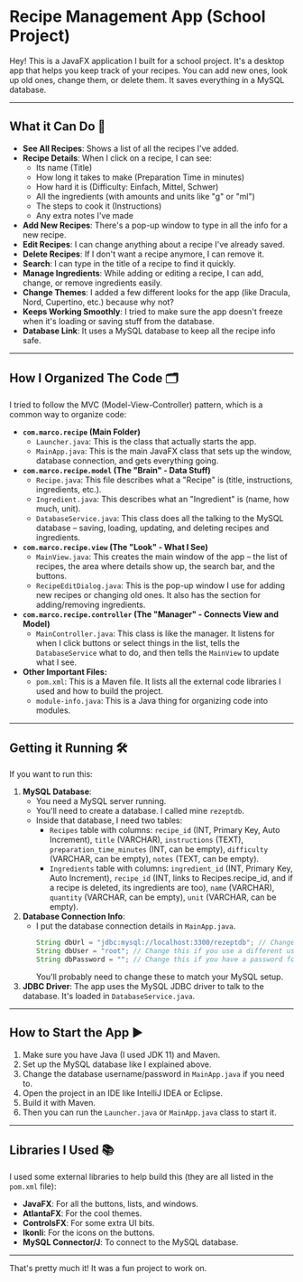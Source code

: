 # Recipe Management App (School Project)

Hey! This is a JavaFX application I built for a school project. It's a desktop app that helps you keep track of your recipes. You can add new ones, look up old ones, change them, or delete them. It saves everything in a MySQL database.

---

## What it Can Do 🍳

* **See All Recipes**: Shows a list of all the recipes I've added.
* **Recipe Details**: When I click on a recipe, I can see:
    * Its name (Title)
    * How long it takes to make (Preparation Time in minutes)
    * How hard it is (Difficulty: Einfach, Mittel, Schwer)
    * All the ingredients (with amounts and units like "g" or "ml")
    * The steps to cook it (Instructions)
    * Any extra notes I've made
* **Add New Recipes**: There's a pop-up window to type in all the info for a new recipe.
* **Edit Recipes**: I can change anything about a recipe I've already saved.
* **Delete Recipes**: If I don't want a recipe anymore, I can remove it.
* **Search**: I can type in the title of a recipe to find it quickly.
* **Manage Ingredients**: While adding or editing a recipe, I can add, change, or remove ingredients easily.
* **Change Themes**: I added a few different looks for the app (like Dracula, Nord, Cupertino, etc.) because why not?
* **Keeps Working Smoothly**: I tried to make sure the app doesn't freeze when it's loading or saving stuff from the database.
* **Database Link**: It uses a MySQL database to keep all the recipe info safe.

---

## How I Organized The Code 🗂️

I tried to follow the MVC (Model-View-Controller) pattern, which is a common way to organize code:

* **`com.marco.recipe` (Main Folder)**
    * `Launcher.java`: This is the class that actually starts the app.
    * `MainApp.java`: This is the main JavaFX class that sets up the window, database connection, and gets everything going.
* **`com.marco.recipe.model` (The "Brain" - Data Stuff)**
    * `Recipe.java`: This file describes what a "Recipe" is (title, instructions, ingredients, etc.).
    * `Ingredient.java`: This describes what an "Ingredient" is (name, how much, unit).
    * `DatabaseService.java`: This class does all the talking to the MySQL database – saving, loading, updating, and deleting recipes and ingredients.
* **`com.marco.recipe.view` (The "Look" - What I See)**
    * `MainView.java`: This creates the main window of the app – the list of recipes, the area where details show up, the search bar, and the buttons.
    * `RecipeEditDialog.java`: This is the pop-up window I use for adding new recipes or changing old ones. It also has the section for adding/removing ingredients.
* **`com.marco.recipe.controller` (The "Manager" - Connects View and Model)**
    * `MainController.java`: This class is like the manager. It listens for when I click buttons or select things in the list, tells the `DatabaseService` what to do, and then tells the `MainView` to update what I see.
* **Other Important Files:**
    * `pom.xml`: This is a Maven file. It lists all the external code libraries I used and how to build the project.
    * `module-info.java`: This is a Java thing for organizing code into modules.

---

## Getting it Running 🛠️

If you want to run this:

1.  **MySQL Database**:
    * You need a MySQL server running.
    * You'll need to create a database. I called mine `rezeptdb`.
    * Inside that database, I need two tables:
        * `Recipes` table with columns: `recipe_id` (INT, Primary Key, Auto Increment), `title` (VARCHAR), `instructions` (TEXT), `preparation_time_minutes` (INT, can be empty), `difficulty` (VARCHAR, can be empty), `notes` (TEXT, can be empty).
        * `Ingredients` table with columns: `ingredient_id` (INT, Primary Key, Auto Increment), `recipe_id` (INT, links to Recipes.recipe\_id, and if a recipe is deleted, its ingredients are too), `name` (VARCHAR), `quantity` (VARCHAR, can be empty), `unit` (VARCHAR, can be empty).
2.  **Database Connection Info**:
    * I put the database connection details in `MainApp.java`.
        ```java
        String dbUrl = "jdbc:mysql://localhost:3300/rezeptdb"; // Change this if your DB is somewhere else or named differently
        String dbUser = "root"; // Change this if you use a different username
        String dbPassword = ""; // Change this if you have a password for your DB user
        ```
      You'll probably need to change these to match your MySQL setup.
3.  **JDBC Driver**: The app uses the MySQL JDBC driver to talk to the database. It's loaded in `DatabaseService.java`.

---

## How to Start the App ▶️

1.  Make sure you have Java (I used JDK 11) and Maven.
2.  Set up the MySQL database like I explained above.
3.  Change the database username/password in `MainApp.java` if you need to.
4.  Open the project in an IDE like IntelliJ IDEA or Eclipse.
5.  Build it with Maven.
6.  Then you can run the `Launcher.java` or `MainApp.java` class to start it.

---

## Libraries I Used 📚

I used some external libraries to help build this (they are all listed in the `pom.xml` file):

* **JavaFX**: For all the buttons, lists, and windows.
* **AtlantaFX**: For the cool themes.
* **ControlsFX**: For some extra UI bits.
* **Ikonli**: For the icons on the buttons.
* **MySQL Connector/J**: To connect to the MySQL database.

---

That's pretty much it! It was a fun project to work on.